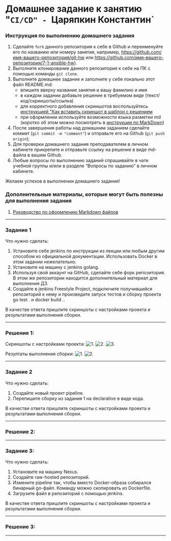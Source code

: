 # Домашнее задание к занятию "`CI/CD" - `Царяпкин Константин`


### Инструкция по выполнению домашнего задания

   1. Сделайте `fork` данного репозитория к себе в Github и переименуйте его по названию или номеру занятия, например, https://github.com/имя-вашего-репозитория/git-hw или  https://github.com/имя-вашего-репозитория/7-1-ansible-hw).
   2. Выполните клонирование данного репозитория к себе на ПК с помощью команды `git clone`.
   3. Выполните домашнее задание и заполните у себя локально этот файл README.md:
      - впишите вверху название занятия и вашу фамилию и имя
      - в каждом задании добавьте решение в требуемом виде (текст/код/скриншоты/ссылка)
      - для корректного добавления скриншотов воспользуйтесь [инструкцией "Как вставить скриншот в шаблон с решением](https://github.com/netology-code/sys-pattern-homework/blob/main/screen-instruction.md)
      - при оформлении используйте возможности языка разметки md (коротко об этом можно посмотреть в [инструкции  по MarkDown](https://github.com/netology-code/sys-pattern-homework/blob/main/md-instruction.md))
   4. После завершения работы над домашним заданием сделайте коммит (`git commit -m "comment"`) и отправьте его на Github (`git push origin`);
   5. Для проверки домашнего задания преподавателем в личном кабинете прикрепите и отправьте ссылку на решение в виде md-файла в вашем Github.
   6. Любые вопросы по выполнению заданий спрашивайте в чате учебной группы и/или в разделе “Вопросы по заданию” в личном кабинете.
   
Желаем успехов в выполнении домашнего задания!
   
### Дополнительные материалы, которые могут быть полезны для выполнения задания

1. [Руководство по оформлению Markdown файлов](https://gist.github.com/Jekins/2bf2d0638163f1294637#Code)

---

### Задание 1

Что нужно сделать:

   1. Установите себе jenkins по инструкции из лекции или любым другим способом из официальной документации. Использовать Docker в этом задании нежелательно.
   2. Установите на машину с jenkins golang.
   3. Используя свой аккаунт на GitHub, сделайте себе форк репозитория. В этом же репозитории находится дополнительный материал для выполнения ДЗ.
   4. Создайте в jenkins Freestyle Project, подключите получившийся репозиторий к нему и произведите запуск тестов и сборку проекта go test . и docker build ..

В качестве ответа пришлите скриншоты с настройками проекта и результатами выполнения сборки.

---

### Решение 1:

Скриншоты с настройками проекта:
![1. ](https://github.com/Tsaryapkin00/8-02-hw/assets/117481592/3b8d79c7-72e1-40e6-aa60-424fd11905f7)
![2. ](https://github.com/Tsaryapkin00/8-02-hw/assets/117481592/0ab4d8dd-62ba-4f20-9b0b-15597fce0e1e)
![3. ](https://github.com/Tsaryapkin00/8-02-hw/assets/117481592/0dd994d2-8287-45e9-8033-c63a538fa9dc)

Резултаты выполнения сборки:
![1. ](https://github.com/Tsaryapkin00/8-02-hw/assets/117481592/396638cb-2126-4e0f-a95c-513ab69e7e65)
![2. ](https://github.com/Tsaryapkin00/8-02-hw/assets/117481592/90a53b8e-baed-40c7-b2d9-1900421992da)

---

### Задание 2

Что нужно сделать:

   1. Создайте новый проект pipeline.
   2. Перепишите сборку из задания 1 на declarative в виде кода.

В качестве ответа пришлите скриншоты с настройками проекта и результатами выполнения сборки.

---

### Решение 2:



---

### Задание 3:

Что нужно сделать:

   1. Установите на машину Nexus.
   2. Создайте raw-hosted репозиторий.
   3. Измените pipeline так, чтобы вместо Docker-образа собирался бинарный go-файл. Команду можно скопировать из Dockerfile.
   4. Загрузите файл в репозиторий с помощью jenkins.

В качестве ответа пришлите скриншоты с настройками проекта и результатами выполнения сборки.

---

### Решение 3:



---
